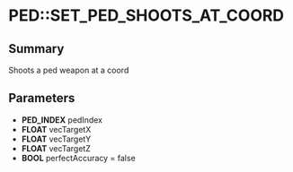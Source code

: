 # PED::SET_PED_SHOOTS_AT_COORD

## Summary
Shoots a ped weapon at a coord

## Parameters
* **PED_INDEX** pedIndex
* **FLOAT** vecTargetX
* **FLOAT** vecTargetY
* **FLOAT** vecTargetZ
* **BOOL** perfectAccuracy = false